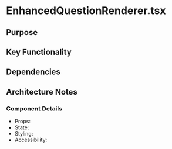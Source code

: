 # EnhancedQuestionRenderer.tsx

## Purpose

## Key Functionality

## Dependencies

## Architecture Notes

### Component Details
- Props: 
- State: 
- Styling: 
- Accessibility: 
